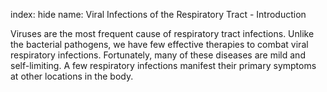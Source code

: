 index: hide
name: Viral Infections of the Respiratory Tract - Introduction

Viruses are the most frequent cause of respiratory tract infections. Unlike the bacterial pathogens, we have few effective therapies to combat viral respiratory infections. Fortunately, many of these diseases are mild and self-limiting. A few respiratory infections manifest their primary symptoms at other locations in the body.
